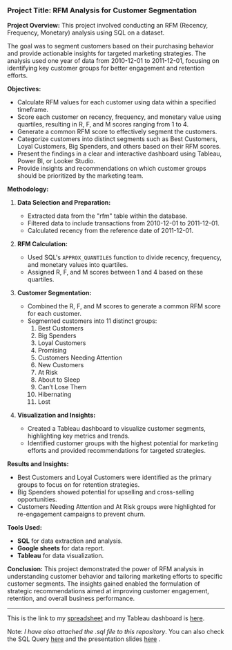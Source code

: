 ### Project Title: RFM Analysis for Customer Segmentation

**Project Overview:**
This project involved conducting an RFM (Recency, Frequency, Monetary) analysis using SQL on a dataset. 

The goal was to segment customers based on their purchasing behavior and provide actionable insights for targeted marketing strategies. The analysis used one year of data from 2010-12-01 to 2011-12-01, focusing on identifying key customer groups for better engagement and retention efforts.

**Objectives:**
- Calculate RFM values for each customer using data within a specified timeframe.
- Score each customer on recency, frequency, and monetary value using quartiles, resulting in R, F, and M scores ranging from 1 to 4.
- Generate a common RFM score to effectively segment the customers.
- Categorize customers into distinct segments such as Best Customers, Loyal Customers, Big Spenders, and others based on their RFM scores.
- Present the findings in a clear and interactive dashboard using Tableau, Power BI, or Looker Studio.
- Provide insights and recommendations on which customer groups should be prioritized by the marketing team.

**Methodology:**
1. **Data Selection and Preparation:**
   - Extracted data from the "rfm" table within the database.
   - Filtered data to include transactions from 2010-12-01 to 2011-12-01.
   - Calculated recency from the reference date of 2011-12-01.
   
2. **RFM Calculation:**
   - Used SQL's `APPROX_QUANTILES` function to divide recency, frequency, and monetary values into quartiles.
   - Assigned R, F, and M scores between 1 and 4 based on these quartiles.

3. **Customer Segmentation:**
   - Combined the R, F, and M scores to generate a common RFM score for each customer.
   - Segmented customers into 11 distinct groups:
     1. Best Customers
     2. Big Spenders
     3. Loyal Customers
     4. Promising
     5. Customers Needing Attention
     6. New Customers
     7. At Risk
     8. About to Sleep
     9. Can’t Lose Them
     10. Hibernating
     11. Lost

4. **Visualization and Insights:**
   - Created a Tableau dashboard to visualize customer segments, highlighting key metrics and trends.
   - Identified customer groups with the highest potential for marketing efforts and provided recommendations for targeted strategies.

**Results and Insights:**
- Best Customers and Loyal Customers were identified as the primary groups to focus on for retention strategies.
- Big Spenders showed potential for upselling and cross-selling opportunities.
- Customers Needing Attention and At Risk groups were highlighted for re-engagement campaigns to prevent churn.

**Tools Used:**
- **SQL** for data extraction and analysis.
- **Google sheets** for data report. 
- **Tableau** for data visualization.


**Conclusion:**
This project demonstrated the power of RFM analysis in understanding customer behavior and tailoring marketing efforts to specific customer segments. The insights gained enabled the formulation of strategic recommendations aimed at improving customer engagement, retention, and overall business performance.

---

This is the link to my [spreadsheet](https://docs.google.com/spreadsheets/d/1mNcXYXKZWFSwf5dKu3y57ZeLaViLOd9y6hWdJlKglYA/edit?usp=sharing) and my Tableau dashboard is [here](https://public.tableau.com/views/CLVandcustomersegmentation/Dashboard1?:language=en-GB&publish=yes&:sid=&:redirect=auth&:display_count=n&:origin=viz_share_link). 

Note: *I have also attached the .sql file to this repository*. You can also check the SQL Query [here](https://github.com/bayoxx/Funnel-Analysis-for-Ecommerce/blob/main/Funnel%20Analysis.sql) and the presentation slides [here]() .

